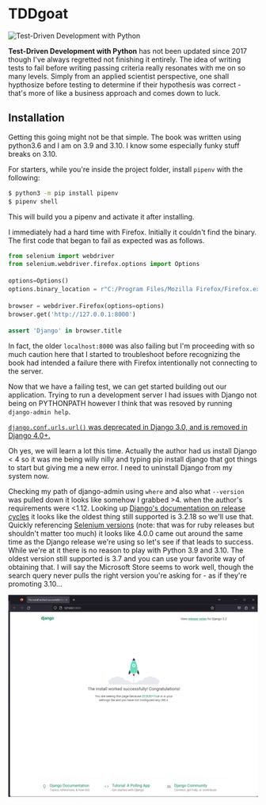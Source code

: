 # TDDgoat

![Test-Driven Development with Python](https://learning.oreilly.com/covers/urn:orm:book:9781491958698/400w.jpg) 

**Test-Driven Development with Python** has not been updated since 2017 though I've always regretted not finishing it entirely. The idea of writing tests to fail before writing passing criteria really resonates with me on so many levels. Simply from an applied scientist perspective, one shall hypthosize before testing to determine if their hypothesis was correct - that's more of like a business approach and comes down to luck. 

## Installation

Getting this going might not be that simple. The book was written using python3.6 and I am on 3.9 and 3.10. I know some especially funky stuff breaks on 3.10.

For starters, while you're inside the project folder, install `pipenv` with the following:
```bash
$ python3 -m pip install pipenv
$ pipenv shell
```

This will build you a pipenv and activate it after installing.

I immediately had a hard time with Firefox. Initially it couldn't find the binary. The first code that began to fail as expected was as follows.

```python
from selenium import webdriver
from selenium.webdriver.firefox.options import Options

options=Options()
options.binary_location = r"C:/Program Files/Mozilla Firefox/Firefox.exe"

browser = webdriver.Firefox(options=options)
browser.get('http://127.0.0.1:8000')

assert 'Django' in browser.title
```

In fact, the older `localhost:8000` was also failing but I'm proceeding with so much caution here that I started to troubleshoot before recognizing the book had intended a failure there with Firefox intentionally not connecting to the server.

Now that we have a failing test, we can get started building out our application. Trying to run a development server I had issues with Django not being on PYTHONPATH however I think that was resoved by running `django-admin help`.

[`django.conf.urls.url()` was deprecated in Django 3.0, and is removed in Django 4.0+.](https://stackoverflow.com/questions/70319606/importerror-cannot-import-name-url-from-django-conf-urls-after-upgrading-to)

Oh yes, we will learn a lot this time. Actually the author had us install Django < 4 so it was me being willy nilly and typing pip install django that got things to start but giving me a new error. I need to uninstall Django from my system now.

Checking my path of django-admin using `where` and also what `--version` was pulled down it looks like somehow I grabbed >4. when the author's requirements were <1.12. Looking up [Django's documentation on release cycles](https://www.djangoproject.com/download/) it looks like the oldest thing still supported is 3.2.18 so we'll use that. Quickly referencing [Selenium versions](https://rubygems.org/gems/selenium-webdriver/versions) (note: that was for ruby releases but shouldn't matter too much) it looks like 4.0.0 came out around the same time as the Django release we're using so let's see if that leads to success. While we're at it there is no reason to play with Python 3.9 and 3.10. The oldest version still supported is 3.7 and you can use your favorite way of obtaining that. I will say the Microsoft Store seems to work well, though the search query never pulls the right version you're asking for - as if they're promoting 3.10...

![LIFT OFF!](https://github.com/jasencarroll/TDDgoat/blob/main/images/Screenshot%202023-03-25%20071444.png)